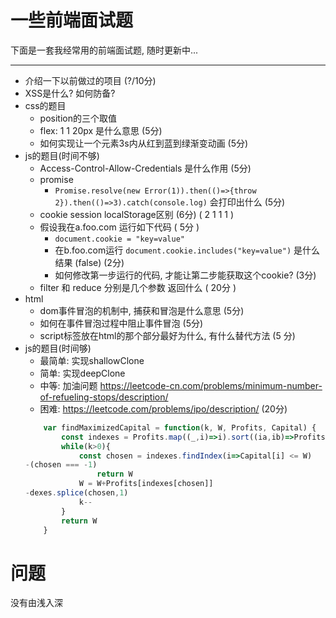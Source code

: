 # 一些前端面试题

下面是一套我经常用的前端面试题, 随时更新中...

---
- 介绍一下以前做过的项目 (?/10分)
- XSS是什么? 如何防备?
- css的题目
    - position的三个取值
    - flex: 1 1 20px 是什么意思 (5分)
    - 如何实现让一个元素3s内从红到蓝到绿渐变动画 (5分)
- js的题目(时间不够)
    - Access-Control-Allow-Credentials 是什么作用 (5分)
    - promise
        - `Promise.resolve(new Error(1)).then(()=>{throw 2}).then(()=>3).catch(console.log)` 会打印出什么 (5分)
    - cookie session localStorage区别 (6分) ( 2 1 1 1 )
    - 假设我在a.foo.com 运行如下代码 ( 5分 )
        - `document.cookie = "key=value"`
        - 在b.foo.com运行 `document.cookie.includes("key=value")` 是什么结果 (false) (2分)
        - 如何修改第一步运行的代码, 才能让第二步能获取这个cookie? (3分) <!-- document.cookie="key=value; domain=.foo.com" -->
    - filter 和 reduce 分别是几个参数 返回什么 ( 20分 )
- html
    - dom事件冒泡的机制中, 捕获和冒泡是什么意思 (5分)
    - 如何在事件冒泡过程中阻止事件冒泡 (5分)
    - script标签放在html的那个部分最好为什么, 有什么替代方法 (5 分)
- js的题目(时间够)
    - 最简单: 实现shallowClone
    - 简单: 实现deepClone
    - 中等: 加油问题 https://leetcode-cn.com/problems/minimum-number-of-refueling-stops/description/
    - 困难: https://leetcode.com/problems/ipo/description/ (20分)
    ```js
        var findMaximizedCapital = function(k, W, Profits, Capital) {
            const indexes = Profits.map((_,i)=>i).sort((ia,ib)=>Profits[ib]-Profits[ia])
            while(k>0){
                const chosen = indexes.findIndex(i=>Capital[i] <= W)
    -(chosen === -1)
                    return W
                W = W+Profits[indexes[chosen]]
    -dexes.splice(chosen,1)
                k--
            }
            return W
        }
    ```

# 问题
没有由浅入深